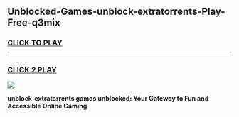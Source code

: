 
## Unblocked-Games-unblock-extratorrents-Play-Free-q3mix
<h3>
<a href="https://premium76.site?title=unblock-extratorrents&ref=23A">CLICK TO PLAY</a></h3>
<hr>

<h3>
<a href="https://premium76.site?title=unblock-extratorrents&ref=23A">CLICK 2 PLAY</a>
  
</h3>

<a href="https://premium76.site?title=unblock-extratorrents&ref=23A"><img src="https://clearcache.store/games.png"></a>


**unblock-extratorrents games unblocked: Your Gateway to Fun and Accessible Online Gaming**
